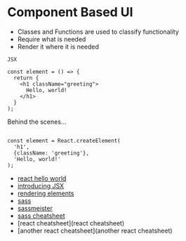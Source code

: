 # Component Based UI

- Classes and Functions are used to classify functionality
- Require what is needed 
- Render it where it is needed


```
JSX

const element = () => {
  return {
    <h1 className="greeting">
      Hello, world!
    </h1>
  }
);
```
Behind the scenes…
```

const element = React.createElement(
  'h1',
  {className: 'greeting'},
  'Hello, world!'
);
```
- [react hello world](https://facebook.github.io/react/docs/hello-world.html)
- [introducing JSX](https://facebook.github.io/react/docs/introducing-jsx.html)
- [rendering elements](https://facebook.github.io/react/docs/rendering-elements.html)
- [sass](https://sass-lang.com/)
- [sassmeister](http://www.sassmeister.com/)
- [sass cheatsheet](https://devhints.io/sass)
- [react cheatsheet](react cheatsheet)
- [another react cheatsheet](another react cheatsheet)
